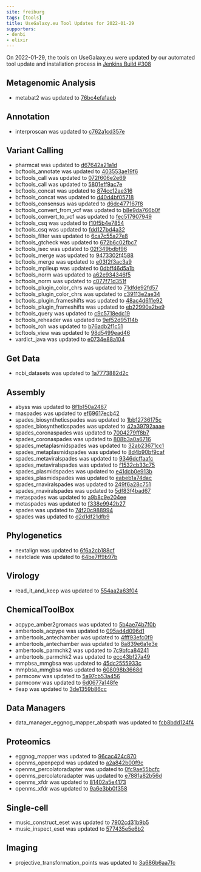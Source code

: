 ```yaml
---
site: freiburg
tags: [tools]
title: UseGalaxy.eu Tool Updates for 2022-01-29
supporters:
- denbi
- elixir
---
```


On 2022-01-29, the tools on UseGalaxy.eu were updated by our automated tool update and installation process in [Jenkins Build #308](https://build.galaxyproject.eu/job/usegalaxy-eu/job/install-tools/#308/)


## Metagenomic Analysis

- metabat2 was updated to [76bc4efa1aeb](https://toolshed.g2.bx.psu.edu/view/iuc/metabat2/76bc4efa1aeb)

## Annotation

- interproscan was updated to [c762a1cd357e](https://toolshed.g2.bx.psu.edu/view/bgruening/interproscan/c762a1cd357e)

## Variant Calling

- pharmcat was updated to [d67642a21a1d](https://toolshed.g2.bx.psu.edu/view/bgruening/pharmcat/d67642a21a1d)
- bcftools_annotate was updated to [403553ae19f6](https://toolshed.g2.bx.psu.edu/view/iuc/bcftools_annotate/403553ae19f6)
- bcftools_call was updated to [072f606e2e69](https://toolshed.g2.bx.psu.edu/view/iuc/bcftools_call/072f606e2e69)
- bcftools_call was updated to [5801eff9ac7e](https://toolshed.g2.bx.psu.edu/view/iuc/bcftools_call/5801eff9ac7e)
- bcftools_concat was updated to [874cc12ae316](https://toolshed.g2.bx.psu.edu/view/iuc/bcftools_concat/874cc12ae316)
- bcftools_concat was updated to [d40d4bf05718](https://toolshed.g2.bx.psu.edu/view/iuc/bcftools_concat/d40d4bf05718)
- bcftools_consensus was updated to [d6dc477167f8](https://toolshed.g2.bx.psu.edu/view/iuc/bcftools_consensus/d6dc477167f8)
- bcftools_convert_from_vcf was updated to [b8e9da766b0f](https://toolshed.g2.bx.psu.edu/view/iuc/bcftools_convert_from_vcf/b8e9da766b0f)
- bcftools_convert_to_vcf was updated to [fec517907949](https://toolshed.g2.bx.psu.edu/view/iuc/bcftools_convert_to_vcf/fec517907949)
- bcftools_csq was updated to [f10f5b4e7854](https://toolshed.g2.bx.psu.edu/view/iuc/bcftools_csq/f10f5b4e7854)
- bcftools_csq was updated to [fdd127bd4a32](https://toolshed.g2.bx.psu.edu/view/iuc/bcftools_csq/fdd127bd4a32)
- bcftools_filter was updated to [6ca7c55a27e8](https://toolshed.g2.bx.psu.edu/view/iuc/bcftools_filter/6ca7c55a27e8)
- bcftools_gtcheck was updated to [672b6c02fbc7](https://toolshed.g2.bx.psu.edu/view/iuc/bcftools_gtcheck/672b6c02fbc7)
- bcftools_isec was updated to [02f349bdbf96](https://toolshed.g2.bx.psu.edu/view/iuc/bcftools_isec/02f349bdbf96)
- bcftools_merge was updated to [9473302f4588](https://toolshed.g2.bx.psu.edu/view/iuc/bcftools_merge/9473302f4588)
- bcftools_merge was updated to [e03f2f3ac3a9](https://toolshed.g2.bx.psu.edu/view/iuc/bcftools_merge/e03f2f3ac3a9)
- bcftools_mpileup was updated to [0dbff46d5a1b](https://toolshed.g2.bx.psu.edu/view/iuc/bcftools_mpileup/0dbff46d5a1b)
- bcftools_norm was updated to [a62e934346f5](https://toolshed.g2.bx.psu.edu/view/iuc/bcftools_norm/a62e934346f5)
- bcftools_norm was updated to [c077f71d351f](https://toolshed.g2.bx.psu.edu/view/iuc/bcftools_norm/c077f71d351f)
- bcftools_plugin_color_chrs was updated to [71dfde92fd57](https://toolshed.g2.bx.psu.edu/view/iuc/bcftools_plugin_color_chrs/71dfde92fd57)
- bcftools_plugin_color_chrs was updated to [c39113e2ae34](https://toolshed.g2.bx.psu.edu/view/iuc/bcftools_plugin_color_chrs/c39113e2ae34)
- bcftools_plugin_frameshifts was updated to [48ac4d611e92](https://toolshed.g2.bx.psu.edu/view/iuc/bcftools_plugin_frameshifts/48ac4d611e92)
- bcftools_plugin_frameshifts was updated to [eb22990a2be9](https://toolshed.g2.bx.psu.edu/view/iuc/bcftools_plugin_frameshifts/eb22990a2be9)
- bcftools_query was updated to [c9c5718edc19](https://toolshed.g2.bx.psu.edu/view/iuc/bcftools_query/c9c5718edc19)
- bcftools_reheader was updated to [9ef52d95114b](https://toolshed.g2.bx.psu.edu/view/iuc/bcftools_reheader/9ef52d95114b)
- bcftools_roh was updated to [b76adb2f1c51](https://toolshed.g2.bx.psu.edu/view/iuc/bcftools_roh/b76adb2f1c51)
- bcftools_view was updated to [98d5499ead46](https://toolshed.g2.bx.psu.edu/view/iuc/bcftools_view/98d5499ead46)
- vardict_java was updated to [e0734e88a104](https://toolshed.g2.bx.psu.edu/view/iuc/vardict_java/e0734e88a104)

## Get Data

- ncbi_datasets was updated to [1a7773882d2c](https://toolshed.g2.bx.psu.edu/view/iuc/ncbi_datasets/1a7773882d2c)

## Assembly

- abyss was updated to [8f1b150a2487](https://toolshed.g2.bx.psu.edu/view/iuc/abyss/8f1b150a2487)
- rnaspades was updated to [ef69617ecb42](https://toolshed.g2.bx.psu.edu/view/iuc/rnaspades/ef69617ecb42)
- spades_biosyntheticspades was updated to [1bb12736175c](https://toolshed.g2.bx.psu.edu/view/iuc/spades_biosyntheticspades/1bb12736175c)
- spades_biosyntheticspades was updated to [42a39792aaae](https://toolshed.g2.bx.psu.edu/view/iuc/spades_biosyntheticspades/42a39792aaae)
- spades_coronaspades was updated to [7004279ff8b7](https://toolshed.g2.bx.psu.edu/view/iuc/spades_coronaspades/7004279ff8b7)
- spades_coronaspades was updated to [808b3a0a6716](https://toolshed.g2.bx.psu.edu/view/iuc/spades_coronaspades/808b3a0a6716)
- spades_metaplasmidspades was updated to [32ab23671cc1](https://toolshed.g2.bx.psu.edu/view/iuc/spades_metaplasmidspades/32ab23671cc1)
- spades_metaplasmidspades was updated to [8d4b90bf9caf](https://toolshed.g2.bx.psu.edu/view/iuc/spades_metaplasmidspades/8d4b90bf9caf)
- spades_metaviralspades was updated to [9346dcffaafc](https://toolshed.g2.bx.psu.edu/view/iuc/spades_metaviralspades/9346dcffaafc)
- spades_metaviralspades was updated to [f1532cb33c75](https://toolshed.g2.bx.psu.edu/view/iuc/spades_metaviralspades/f1532cb33c75)
- spades_plasmidspades was updated to [e41dcb0e913b](https://toolshed.g2.bx.psu.edu/view/iuc/spades_plasmidspades/e41dcb0e913b)
- spades_plasmidspades was updated to [eabeb1a74dac](https://toolshed.g2.bx.psu.edu/view/iuc/spades_plasmidspades/eabeb1a74dac)
- spades_rnaviralspades was updated to [249f6a28c751](https://toolshed.g2.bx.psu.edu/view/iuc/spades_rnaviralspades/249f6a28c751)
- spades_rnaviralspades was updated to [5df83f4bad67](https://toolshed.g2.bx.psu.edu/view/iuc/spades_rnaviralspades/5df83f4bad67)
- metaspades was updated to [a9b8c9e204ee](https://toolshed.g2.bx.psu.edu/view/nml/metaspades/a9b8c9e204ee)
- metaspades was updated to [f338e9942b27](https://toolshed.g2.bx.psu.edu/view/nml/metaspades/f338e9942b27)
- spades was updated to [74f20c988994](https://toolshed.g2.bx.psu.edu/view/nml/spades/74f20c988994)
- spades was updated to [d2d1df21dfb9](https://toolshed.g2.bx.psu.edu/view/nml/spades/d2d1df21dfb9)

## Phylogenetics

- nextalign was updated to [6f6a2cb188cf](https://toolshed.g2.bx.psu.edu/view/iuc/nextalign/6f6a2cb188cf)
- nextclade was updated to [64be7ff9b97b](https://toolshed.g2.bx.psu.edu/view/iuc/nextclade/64be7ff9b97b)

## Virology

- read_it_and_keep was updated to [554aa2a63f04](https://toolshed.g2.bx.psu.edu/view/iuc/read_it_and_keep/554aa2a63f04)

## ChemicalToolBox

- acpype_amber2gromacs was updated to [5b4ae74b7f0b](https://toolshed.g2.bx.psu.edu/view/chemteam/acpype_amber2gromacs/5b4ae74b7f0b)
- ambertools_acpype was updated to [095ad4d096d1](https://toolshed.g2.bx.psu.edu/view/chemteam/ambertools_acpype/095ad4d096d1)
- ambertools_antechamber was updated to [4fff93efc0f9](https://toolshed.g2.bx.psu.edu/view/chemteam/ambertools_antechamber/4fff93efc0f9)
- ambertools_antechamber was updated to [8a839e6a1e3e](https://toolshed.g2.bx.psu.edu/view/chemteam/ambertools_antechamber/8a839e6a1e3e)
- ambertools_parmchk2 was updated to [7c9bfca84241](https://toolshed.g2.bx.psu.edu/view/chemteam/ambertools_parmchk2/7c9bfca84241)
- ambertools_parmchk2 was updated to [ecc43bf27a49](https://toolshed.g2.bx.psu.edu/view/chemteam/ambertools_parmchk2/ecc43bf27a49)
- mmpbsa_mmgbsa was updated to [45dc2555933c](https://toolshed.g2.bx.psu.edu/view/chemteam/mmpbsa_mmgbsa/45dc2555933c)
- mmpbsa_mmgbsa was updated to [608098b3668d](https://toolshed.g2.bx.psu.edu/view/chemteam/mmpbsa_mmgbsa/608098b3668d)
- parmconv was updated to [5a97cb53a456](https://toolshed.g2.bx.psu.edu/view/chemteam/parmconv/5a97cb53a456)
- parmconv was updated to [6d0677a148fe](https://toolshed.g2.bx.psu.edu/view/chemteam/parmconv/6d0677a148fe)
- tleap was updated to [3de1359b86cc](https://toolshed.g2.bx.psu.edu/view/chemteam/tleap/3de1359b86cc)

## Data Managers

- data_manager_eggnog_mapper_abspath was updated to [fcb8bdd124f4](https://toolshed.g2.bx.psu.edu/view/galaxyp/data_manager_eggnog_mapper_abspath/fcb8bdd124f4)

## Proteomics

- eggnog_mapper was updated to [96cac424c870](https://toolshed.g2.bx.psu.edu/view/galaxyp/eggnog_mapper/96cac424c870)
- openms_openpepxl was updated to [a2a842b00f9c](https://toolshed.g2.bx.psu.edu/view/galaxyp/openms_openpepxl/a2a842b00f9c)
- openms_percolatoradapter was updated to [0fc9ae55bcfc](https://toolshed.g2.bx.psu.edu/view/galaxyp/openms_percolatoradapter/0fc9ae55bcfc)
- openms_percolatoradapter was updated to [e7881a82b56d](https://toolshed.g2.bx.psu.edu/view/galaxyp/openms_percolatoradapter/e7881a82b56d)
- openms_xfdr was updated to [81402a5e4173](https://toolshed.g2.bx.psu.edu/view/galaxyp/openms_xfdr/81402a5e4173)
- openms_xfdr was updated to [9a6e3bb0f358](https://toolshed.g2.bx.psu.edu/view/galaxyp/openms_xfdr/9a6e3bb0f358)

## Single-cell

- music_construct_eset was updated to [7902cd31b9b5](https://toolshed.g2.bx.psu.edu/view/bgruening/music_construct_eset/7902cd31b9b5)
- music_inspect_eset was updated to [577435e5e6b2](https://toolshed.g2.bx.psu.edu/view/bgruening/music_inspect_eset/577435e5e6b2)

## Imaging

- projective_transformation_points was updated to [3a686b6aa7fc](https://toolshed.g2.bx.psu.edu/view/imgteam/projective_transformation_points/3a686b6aa7fc)

